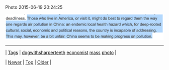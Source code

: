<!--
title: Photo 2015-06-19 20
date: 2020-06-28T15:27:00.083Z
tags: dogwithsharperteeth, economist, mass, photo
-->


Photo 2015-06-19 20:24:25

![](121943598264-0.png)

<!--BOTTOM-POST-NAVIGATION-->
---

| [Tags](tags.md) | [dogwithsharperteeth](tag-dogwithsharperteeth.md) [economist](tag-economist.md) [mass](tag-mass.md) [photo](tag-photo.md) |

| [Newer](121453866679.md) | [Top](index.md) | [Older](121944305549.md) |